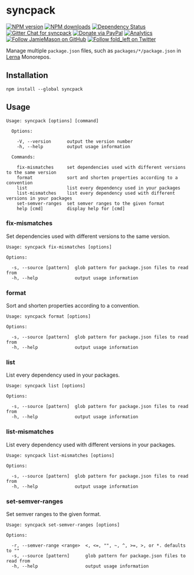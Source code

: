 # syncpack

[![NPM version](http://img.shields.io/npm/v/syncpack.svg?style=flat-square)](https://www.npmjs.com/package/syncpack)
[![NPM downloads](http://img.shields.io/npm/dm/syncpack.svg?style=flat-square)](https://www.npmjs.com/package/syncpack)
[![Dependency Status](http://img.shields.io/david/JamieMason/syncpack.svg?style=flat-square)](https://david-dm.org/JamieMason/syncpack)
[![Gitter Chat for syncpack](https://badges.gitter.im/Join%20Chat.svg)](https://gitter.im/JamieMason/syncpack)
[![Donate via PayPal](https://img.shields.io/badge/donate-paypal-blue.svg)](https://www.paypal.me/foldleft)
[![Analytics](https://ga-beacon.appspot.com/UA-45466560-5/syncpack?flat&useReferer)](https://github.com/igrigorik/ga-beacon)
[![Follow JamieMason on GitHub](https://img.shields.io/github/followers/JamieMason.svg?style=social&label=Follow)](https://github.com/JamieMason)
[![Follow fold_left on Twitter](https://img.shields.io/twitter/follow/fold_left.svg?style=social&label=Follow)](https://twitter.com/fold_left)

Manage multiple `package.json` files, such as `packages/*/package.json` in [Lerna](https://lernajs.io) Monorepos.

## Installation

```
npm install --global syncpack
```

## Usage

```
Usage: syncpack [options] [command]

  Options:

    -V, --version      output the version number
    -h, --help         output usage information

  Commands:

    fix-mismatches     set dependencies used with different versions to the same version
    format             sort and shorten properties according to a convention
    list               list every dependency used in your packages
    list-mismatches    list every dependency used with different versions in your packages
    set-semver-ranges  set semver ranges to the given format
    help [cmd]         display help for [cmd]
```

### fix-mismatches

Set dependencies used with different versions to the same version.

```
Usage: syncpack fix-mismatches [options]

Options:

  -s, --source [pattern]  glob pattern for package.json files to read from
  -h, --help              output usage information
```

### format

Sort and shorten properties according to a convention.

```
Usage: syncpack format [options]

Options:

  -s, --source [pattern]  glob pattern for package.json files to read from
  -h, --help              output usage information
```

### list

List every dependency used in your packages.

```
Usage: syncpack list [options]

Options:

  -s, --source [pattern]  glob pattern for package.json files to read from
  -h, --help              output usage information
```

### list-mismatches

List every dependency used with different versions in your packages.

```
Usage: syncpack list-mismatches [options]

Options:

  -s, --source [pattern]  glob pattern for package.json files to read from
  -h, --help              output usage information
```

### set-semver-ranges

Set semver ranges to the given format.

```
Usage: syncpack set-semver-ranges [options]

Options:

  -r, --semver-range <range>  <, <=, "", ~, ^, >=, >, or *. defaults to ""
  -s, --source [pattern]      glob pattern for package.json files to read from
  -h, --help                  output usage information
```

